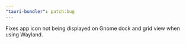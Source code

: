```yaml
---
"tauri-bundler": patch:bug
---
```


Fixes app icon not being displayed on Gnome dock and grid view when using Wayland.
